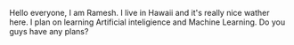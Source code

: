 Hello everyone, 
I am Ramesh. I live in Hawaii and it's really nice wather here. I plan on learning Artificial inteligience and Machine Learning.
Do you guys have any plans? 
